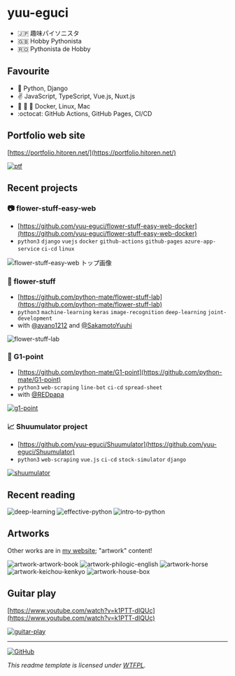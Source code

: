 yuu-eguci
===

- 🇯🇵 趣味パイソニスタ
- 🇬🇧 Hobby Pythonista
- 🇷🇴 Pythonista de Hobby

## Favourite

- 🐍 Python, Django
- ✌️ JavaScript, TypeScript, Vue.js, Nuxt.js
- 🐳 🐧 🍏 Docker, Linux, Mac
- :octocat: GitHub Actions, GitHub Pages, CI/CD


## Portfolio web site

[https://portfolio.hitoren.net/](https://portfolio.hitoren.net/)

[![ptf](assets/ptf-header.jpg)](https://portfolio.hitoren.net/)

## Recent projects

### 📷 flower-stuff-easy-web

- [https://github.com/yuu-eguci/flower-stuff-easy-web-docker](https://github.com/yuu-eguci/flower-stuff-easy-web-docker)
- `python3` `django` `vuejs` `docker` `github-actions` `github-pages` `azure-app-service` `ci-cd` `linux`

![flower-stuff-easy-web トップ画像](https://user-images.githubusercontent.com/28250432/137093980-3fdaa06d-7bde-4d89-b65b-de49a2a0fe01.png)

### 🌻 flower-stuff

- [https://github.com/python-mate/flower-stuff-lab](https://github.com/python-mate/flower-stuff-lab)
- `python3` `machine-learning` `keras` `image-recognition` `deep-learning` `joint-development`
- with [@ayano1212](https://github.com/ayano1212) and [@SakamotoYuuhi](https://github.com/SakamotoYuuhi)

![flower-stuff-lab](https://user-images.githubusercontent.com/28250432/126898350-ff528452-826d-4e87-b0e5-fd2e38b923a1.png)

### 🏇 G1-point

- [https://github.com/python-mate/G1-point](https://github.com/python-mate/G1-point)
- `python3` `web-scraping` `line-bot` `ci-cd` `spread-sheet`
- with [@REDpapa](https://github.com/REDpapa)

[![g1-point](assets/g1-point.jpg)](https://github.com/python-mate/G1-point)

### 📈 Shuumulator project

- [https://github.com/yuu-eguci/Shuumulator](https://github.com/yuu-eguci/Shuumulator)
- `python3` `web-scraping` `vue.js` `ci-cd` `stock-simulator` `django`

[![shuumulator](assets/shuumulator.jpg)](https://github.com/yuu-eguci/Shuumulator)

## Recent reading

![deep-learning](assets/thumbnail-deep-learning.jpg) ![effective-python](assets/thumbnail-effective-python.jpg) ![intro-to-python](assets/thumbnail-intro-to-python.jpg)

## Artworks

Other works are in [my website](https://portfolio.hitoren.net/); "artwork" content!

![artwork-artwork-book](assets/artwork-artwork-book.jpg) ![artwork-philogic-english](assets/artwork-philogic-english.jpg) ![artwork-horse](assets/artwork-horse.jpg) ![artwork-keichou-kenkyo](assets/artwork-keichou-kenkyo.jpg) ![artwork-house-box](assets/artwork-house-box.jpg)

## Guitar play

[https://www.youtube.com/watch?v=k1PTT-dIQUc](https://www.youtube.com/watch?v=k1PTT-dIQUc)

[![guitar-play](assets/guitar-play.jpg)](https://www.youtube.com/watch?v=k1PTT-dIQUc)

---

[![GitHub](https://img.shields.io/github/license/yuu-eguci/yuu-eguci?style=for-the-badge)](https://github.com/yuu-eguci/yuu-eguci/blob/master/LICENSE)

_This readme template is licensed under [WTFPL](http://www.wtfpl.net/)._
